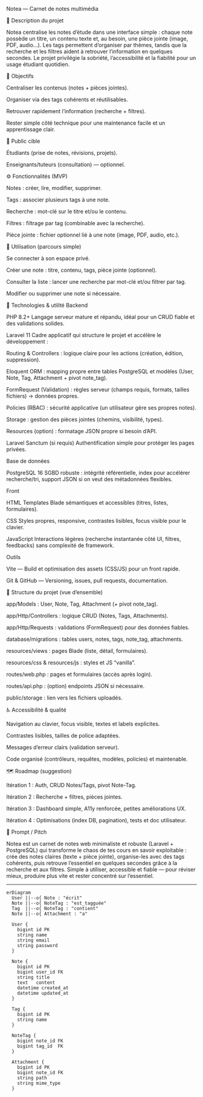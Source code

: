 Notea — Carnet de notes multimédia

📝 Description du projet

Notea centralise les notes d’étude dans une interface simple : chaque note possède un titre, un contenu texte et, au besoin, une pièce jointe (image, PDF, audio…). Les tags permettent d’organiser par thèmes, tandis que la recherche et les filtres aident à retrouver l’information en quelques secondes. Le projet privilégie la sobriété, l’accessibilité et la fiabilité pour un usage étudiant quotidien.

🎯 Objectifs

Centraliser les contenus (notes + pièces jointes).

Organiser via des tags cohérents et réutilisables.

Retrouver rapidement l’information (recherche + filtres).

Rester simple côté technique pour une maintenance facile et un apprentissage clair.

👥 Public cible

Étudiants (prise de notes, révisions, projets).

Enseignants/tuteurs (consultation) — optionnel.

⚙️ Fonctionnalités (MVP)

Notes : créer, lire, modifier, supprimer.

Tags : associer plusieurs tags à une note.

Recherche : mot-clé sur le titre et/ou le contenu.

Filtres : filtrage par tag (combinable avec la recherche).

Pièce jointe : fichier optionnel lié à une note (image, PDF, audio, etc.).

🧭 Utilisation (parcours simple)

Se connecter à son espace privé.

Créer une note : titre, contenu, tags, pièce jointe (optionnel).

Consulter la liste : lancer une recherche par mot-clé et/ou filtrer par tag.

Modifier ou supprimer une note si nécessaire.

🧰 Technologies & utilité
Backend

PHP 8.2+
Langage serveur mature et répandu, idéal pour un CRUD fiable et des validations solides.

Laravel 11
Cadre applicatif qui structure le projet et accélère le développement :

Routing & Controllers : logique claire pour les actions (création, édition, suppression).

Eloquent ORM : mapping propre entre tables PostgreSQL et modèles (User, Note, Tag, Attachment + pivot note_tag).

FormRequest (Validation) : règles serveur (champs requis, formats, tailles fichiers) → données propres.

Policies (RBAC) : sécurité applicative (un utilisateur gère ses propres notes).

Storage : gestion des pièces jointes (chemins, visibilité, types).

Resources (option) : formatage JSON propre si besoin d’API.

Laravel Sanctum (si requis)
Authentification simple pour protéger les pages privées.

Base de données

PostgreSQL 16
SGBD robuste : intégrité référentielle, index pour accélérer recherche/tri, support JSON si on veut des métadonnées flexibles.

Front 

HTML
Templates Blade sémantiques et accessibles (titres, listes, formulaires).

CSS
Styles propres, responsive, contrastes lisibles, focus visible pour le clavier.

JavaScript 
Interactions légères (recherche instantanée côté UI, filtres, feedbacks) sans complexité de framework.

Outils

Vite — Build et optimisation des assets (CSS/JS) pour un front rapide.

Git & GitHub — Versioning, issues, pull requests, documentation.

📁 Structure du projet (vue d’ensemble)

app/Models : User, Note, Tag, Attachment (+ pivot note_tag).

app/Http/Controllers : logique CRUD (Notes, Tags, Attachments).

app/Http/Requests : validations (FormRequest) pour des données fiables.

database/migrations : tables users, notes, tags, note_tag, attachments.

resources/views : pages Blade (liste, détail, formulaires).

resources/css & resources/js : styles et JS “vanilla”.

routes/web.php : pages et formulaires (accès après login).

routes/api.php : (option) endpoints JSON si nécessaire.

public/storage : lien vers les fichiers uploadés.

♿ Accessibilité & qualité

Navigation au clavier, focus visible, textes et labels explicites.

Contrastes lisibles, tailles de police adaptées.

Messages d’erreur clairs (validation serveur).

Code organisé (contrôleurs, requêtes, modèles, policies) et maintenable.

🗺️ Roadmap (suggestion)

Itération 1 : Auth, CRUD Notes/Tags, pivot Note-Tag.

Itération 2 : Recherche + filtres, pièces jointes.

Itération 3 : Dashboard simple, A11y renforcée, petites améliorations UX.

Itération 4 : Optimisations (index DB, pagination), tests et doc utilisateur.

🎤 Prompt / Pitch

Notea est un carnet de notes web minimaliste et robuste (Laravel + PostgreSQL) qui transforme le chaos de tes cours en savoir exploitable : crée des notes claires (texte + pièce jointe), organise-les avec des tags cohérents, puis retrouve l’essentiel en quelques secondes grâce à la recherche et aux filtres. Simple à utiliser, accessible et fiable — pour réviser mieux, produire plus vite et rester concentré sur l’essentiel.

---
```mermaid
erDiagram
  User ||--o{ Note : "écrit"
  Note ||--o{ NoteTag : "est_tagguée"
  Tag  ||--o{ NoteTag : "contient"
  Note ||--o{ Attachment : "a"

  User {
    bigint id PK
    string name
    string email
    string password
  }

  Note {
    bigint id PK
    bigint user_id FK
    string title
    text   content
    datetime created_at
    datetime updated_at
  }

  Tag {
    bigint id PK
    string name
  }

  NoteTag {
    bigint note_id FK
    bigint tag_id  FK
  }

  Attachment {
    bigint id PK
    bigint note_id FK
    string path
    string mime_type
  }
